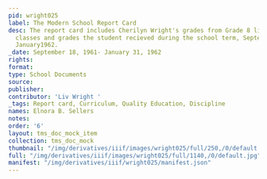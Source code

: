 ```yaml
---
pid: wright025
label: The Modern School Report Card
desc: The report card includes Cherilyn Wright's grades from Grade 8 listing the different
  classes and grades the student recieved during the school term, September 1961-
  January1962.
_date: September 18, 1961- January 31, 1962
rights:
format:
type: School Documents
source:
publisher:
contributor: 'Liv Wright '
_tags: Report card, Curriculum, Quality Education, Discipline
names: Elnora B. Sellers
notes:
order: '6'
layout: tms_doc_mock_item
collection: tms_doc_mock
thumbnail: "/img/derivatives/iiif/images/wright025/full/250,/0/default.jpg"
full: "/img/derivatives/iiif/images/wright025/full/1140,/0/default.jpg"
manifest: "/img/derivatives/iiif/wright025/manifest.json"
---
```

